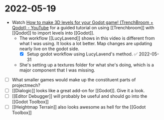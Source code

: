 # 2022-05-19
- Watch [How to make 3D levels for your Godot game! (TrenchBroom + Qodot) - YouTube](https://www.youtube.com/watch?v=dVagDDRb2jQ) for a guided tutorial on using [[Trenchbroom]] with [[Qodot]] to import levels into [[Godot]].
	- The workflow [[LucyLavend]] shows in this video is different from what I was using. It looks a lot better. Map changes are updating nearly live on the godot side.
		- [x] Setup godot workflow using LucyLavend's method. ✅ 2022-05-31
	- She's setting up a textures folder for what she's doing, which is a major component that I was missing.
- [ ] What smaller games would make up the constituent parts of projectmech?
- [ ] [[Dialogic]] looks like a great add-on for [[Godot]]. Give it a look.
- [ ] [[Editor Debugger]] will probably be useful and should go into the [[Godot Toolbox]]
- [ ] [[Heightmap Terrain]] also looks awesome as hell for the [[Godot Toolbox]]